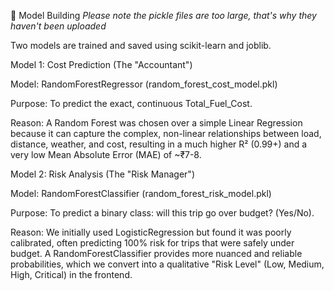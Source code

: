 🤖 Model Building
*Please note the pickle files are too large, that's why they haven't been uploaded*

Two models are trained and saved using scikit-learn and joblib.

Model 1: Cost Prediction (The "Accountant")

Model: RandomForestRegressor (random_forest_cost_model.pkl)

Purpose: To predict the exact, continuous Total_Fuel_Cost.

Reason: A Random Forest was chosen over a simple Linear Regression because it can capture the complex, non-linear relationships between load, distance, weather, and cost, resulting in a much higher R² (0.99+) and a very low Mean Absolute Error (MAE) of ~₹7-8.

Model 2: Risk Analysis (The "Risk Manager")

Model: RandomForestClassifier (random_forest_risk_model.pkl)

Purpose: To predict a binary class: will this trip go over budget? (Yes/No).

Reason: We initially used LogisticRegression but found it was poorly calibrated, often predicting 100% risk for trips that were safely under budget. A RandomForestClassifier provides more nuanced and reliable probabilities, which we convert into a qualitative "Risk Level" (Low, Medium, High, Critical) in the frontend.
